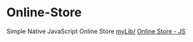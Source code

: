 # Online-Store
Simple Native JavaScript Online Store
<a href="testRel/myLib">myLib/</a>
[Online Store - JS](alameerashrafjs.000webhostapp.com)
<br/>
